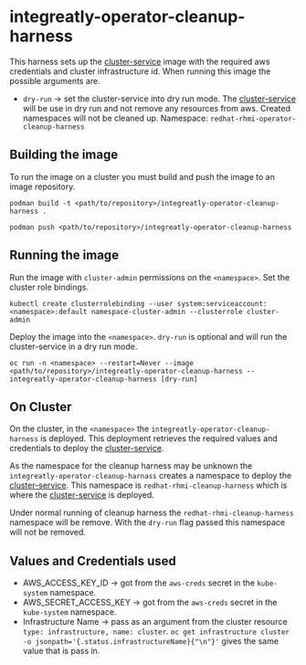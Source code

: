 # integreatly-operator-cleanup-harness

This harness sets up the [cluster-service](https://github.com/integr8ly/cluster-service) image with the required aws credentials and cluster infrastructure id.
When running this image the possible arguments are.

- `dry-run` -> set the cluster-service into dry run mode. 
The [cluster-service](https://github.com/integr8ly/cluster-service) will be use in dry run and not remove any resources from aws.
Created namespaces will not be cleaned up. Namespace: `redhat-rhmi-operator-cleanup-harness` 

## Building the image
To run the image on a cluster you must build and push the image to an image repository.
```
podman build -t <path/to/repository>/integreatly-operator-cleanup-harness .
```
```
podman push <path/to/repository>/integreatly-operator-cleanup-harness
```

## Running the image
Run the image with `cluster-admin` permissions on the `<namespace>`.
Set the cluster role bindings.
```
kubectl create clusterrolebinding --user system:serviceaccount:<namespace>:default namespace-cluster-admin --clusterrole cluster-admin
```
Deploy the image into the `<namespace>`.
`dry-run` is optional and will run the cluster-service in a dry run mode.
```
oc run -n <namespace> --restart=Never --image <path/to/repository>/integreatly-operator-cleanup-harness -- integreatly-operator-cleanup-harness [dry-run]
```

## On Cluster

On the cluster, in the `<namespace>` the `integreatly-operator-cleanup-harness` is deployed.
This deployment retrieves the required values and credentials to deploy the [cluster-service](https://github.com/integr8ly/cluster-service).

As the namespace for the cleanup harness may be unknown the `integreatly-operator-cleanup-harnass` creates a namespace to deploy the [cluster-service](https://github.com/integr8ly/cluster-service).
This namespace is `redhat-rhmi-cleanup-harness` which is where the [cluster-service](https://github.com/integr8ly/cluster-service) is deployed.

Under normal running of cleanup harness the `redhat-rhmi-cleanup-harness` namespace will be remove.
With the `dry-run` flag passed this namespace will not be removed.

## Values and Credentials used

- AWS_ACCESS_KEY_ID -> got from the `aws-creds` secret in the `kube-system` namespace.
- AWS_SECRET_ACCESS_KEY -> got from the `aws-creds` secret in the `kube-system` namespace.
- Infrastructure Name -> pass as an argument from the cluster resource `type: infrastructure, name: cluster`.
`oc get infrastructure cluster -o jsonpath='{.status.infrastructureName}{"\n"}'` gives the same value that is pass in. 
